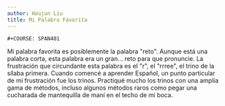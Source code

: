```yaml
---
author: Houjun Liu
title: Mi Palabra Favorita
---
```


```{=org}
#+COURSE: SPAN401
```
Mi palabra favorita es posiblemente la palabra \"reto\". Aunque está una
palabra corta, esta palabra era un gran... reto para que pronuncie. La
frustración que circundante esta palabra es el \"r\", el \"rrree\", el
trino de la sílaba primera. Cuando comencé a aprender Español, un punto
particular de mi frustración fue los trinos. Practiqué mucho los trinos
con una amplia gama de métodos, incluso algunos métodos raros como pegar
una cucharada de mantequilla de maní en el techo de mi boca.
